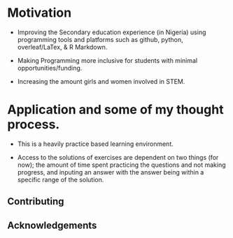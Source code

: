# Motivation 

* Improving the Secondary education experience (in Nigeria) using programming tools and platforms such as github, python, overleaf/LaTex, & R Markdown.  

* Making Programming more inclusive for students with minimal opportunities/funding. 

* Increasing the amount girls and women involved in STEM.  


# Application and some of my thought process. 

* This is a heavily practice based learning environment. 

* Access to the solutions of exercises are dependent on two things (for now); the amount of time spent practicing the questions and not making progress, and inputing an answer with the answer being within a specific range of the solution.   



## Contributing




## Acknowledgements



